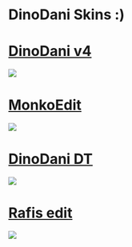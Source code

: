 # DinoDani Skins :)

# [DinoDani v4](https://www.mediafire.com/file/8tml194oq7c0sh7/DinoDani_v4.osk/file)
![](https://cdn.discordapp.com/attachments/707468869727682593/1020800986543050852/screenshot459.png)
# [MonkoEdit](https://www.mediafire.com/file/yg7763v186glmnp/monko.osk/file)
![](https://cdn.discordapp.com/attachments/707468869727682593/1022339863321772053/screenshot466.png)
# [DinoDani DT](https://www.mediafire.com/file/lmsae4r5qtpi4eh/DinoDani_DT.osk/file)
![](https://cdn.discordapp.com/attachments/707468869727682593/1022759514115686421/screenshot479.png)
# [Rafis edit](https://www.mediafire.com/file/sxraivxagkjp5sx/rafis+edit.osk/file)
![](https://cdn.discordapp.com/attachments/707468869727682593/1023481346447921194/screenshot004.jpg)
